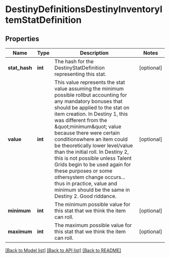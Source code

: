 # DestinyDefinitionsDestinyInventoryItemStatDefinition

## Properties
Name | Type | Description | Notes
------------ | ------------- | ------------- | -------------
**stat_hash** | **int** | The hash for the DestinyStatDefinition representing this stat. | [optional] 
**value** | **int** | This value represents the stat value assuming the minimum possible rollbut accounting for any mandatory bonuses that should be applied to the stat on item creation.  In Destiny 1, this was different from the \&quot;minimum\&quot; value because there were certain conditionswhere an item could be theoretically lower level/value than the initial roll.    In Destiny 2, this is not possible unless Talent Grids begin to be used again for these purposes or some othersystem change occurs... thus in practice, value and minimum should be the same in Destiny 2.  Good riddance. | [optional] 
**minimum** | **int** | The minimum possible value for this stat that we think the item can roll. | [optional] 
**maximum** | **int** | The maximum possible value for this stat that we think the item can roll. | [optional] 

[[Back to Model list]](../README.md#documentation-for-models) [[Back to API list]](../README.md#documentation-for-api-endpoints) [[Back to README]](../README.md)


